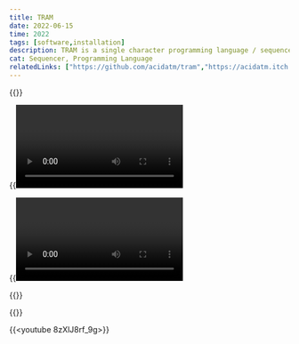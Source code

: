 ```yaml
---
title: TRAM
date: 2022-06-15
time: 2022
tags: [software,installation]
description: TRAM is a single character programming language / sequencer for MIDI that I sometimes exhibit under the title 'Whats your favourite dinosaur?'
cat: Sequencer, Programming Language
relatedLinks: ["https://github.com/acidatm/tram","https://acidatm.itch.io/tram"]
---
```

{{<img exhibit>}}

{{<video dino>}}

{{<video tram>}}

{{<img screenshot-1>}}

{{<img screenshot-2>}}



{{<youtube 8zXlJ8rf_9g>}}
